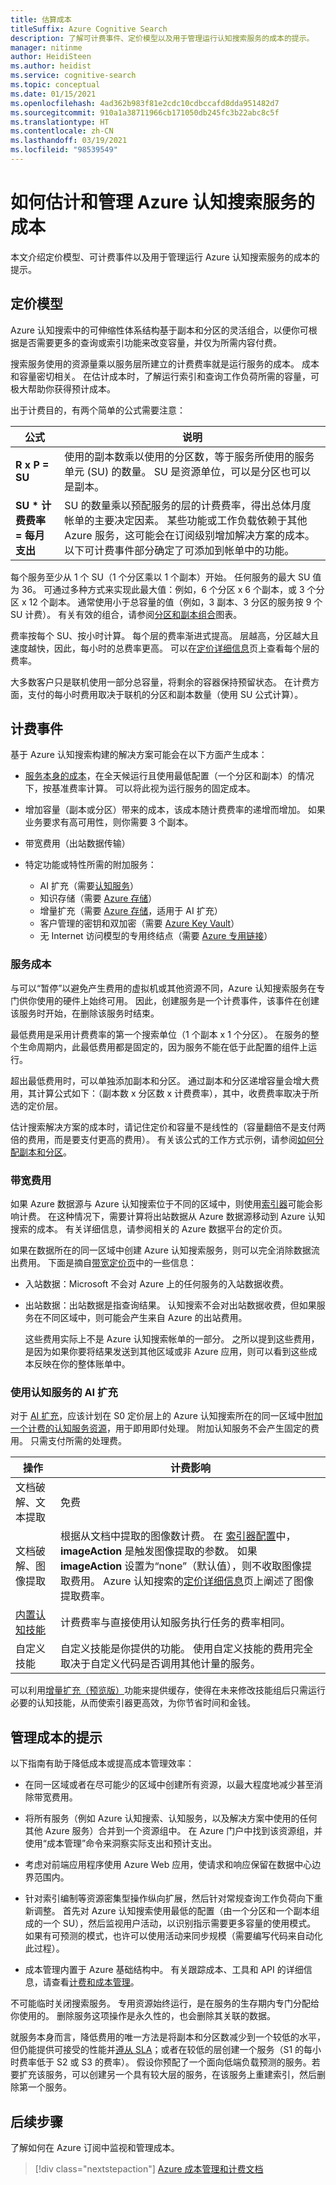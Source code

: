 ```yaml
---
title: 估算成本
titleSuffix: Azure Cognitive Search
description: 了解可计费事件、定价模型以及用于管理运行认知搜索服务的成本的提示。
manager: nitinme
author: HeidiSteen
ms.author: heidist
ms.service: cognitive-search
ms.topic: conceptual
ms.date: 01/15/2021
ms.openlocfilehash: 4ad362b983f81e2cdc10cdbccafd8dda951482d7
ms.sourcegitcommit: 910a1a38711966cb171050db245fc3b22abc8c5f
ms.translationtype: HT
ms.contentlocale: zh-CN
ms.lasthandoff: 03/19/2021
ms.locfileid: "98539549"
---
```

# <a name="how-to-estimate-and-manage-costs-of-an-azure-cognitive-search-service"></a>如何估计和管理 Azure 认知搜索服务的成本

本文介绍定价模型、可计费事件以及用于管理运行 Azure 认知搜索服务的成本的提示。

## <a name="pricing-model"></a>定价模型

Azure 认知搜索中的可伸缩性体系结构基于副本和分区的灵活组合，以便你可根据是否需要更多的查询或索引功能来改变容量，并仅为所需内容付费。

搜索服务使用的资源量乘以服务层所建立的计费费率就是运行服务的成本。 成本和容量密切相关。 在估计成本时，了解运行索引和查询工作负荷所需的容量，可极大帮助你获得预计成本。

出于计费目的，有两个简单的公式需要注意：

| 公式 | 说明 |
|---------|-------------|
| **R x P = SU** | 使用的副本数乘以使用的分区数，等于服务所使用的服务单元 (SU) 的数量。 SU 是资源单位，可以是分区也可以是副本。 |
| **SU * 计费费率 = 每月支出** | SU 的数量乘以预配服务的层的计费费率，得出总体月度帐单的主要决定因素。 某些功能或工作负载依赖于其他 Azure 服务，这可能会在订阅级别增加解决方案的成本。 以下可计费事件部分确定了可添加到帐单中的功能。 |

每个服务至少从 1 个 SU（1 个分区乘以 1 个副本）开始。 任何服务的最大 SU 值为 36。 可通过多种方式来实现此最大值：例如，6 个分区 x 6 个副本，或 3 个分区 x 12 个副本。 通常使用小于总容量的值（例如，3 副本、3 分区的服务按 9 个 SU 计费）。 有关有效的组合，请参阅[分区和副本组合](search-capacity-planning.md#chart)图表。

费率按每个 SU、按小时计算。 每个层的费率渐进式提高。 层越高，分区越大且速度越快，因此，每小时的总费率更高。 可以在[定价详细信息](https://azure.microsoft.com/pricing/details/search/)页上查看每个层的费率。

大多数客户只是联机使用一部分总容量，将剩余的容器保持预留状态。 在计费方面，支付的每小时费用取决于联机的分区和副本数量（使用 SU 公式计算）。 

## <a name="billable-events"></a>计费事件

基于 Azure 认知搜索构建的解决方案可能会在以下方面产生成本：

+ [服务本身的成本](#service-costs)，在全天候运行且使用最低配置（一个分区和副本）的情况下，按基准费率计算。 可以将此视为运行服务的固定成本。

+ 增加容量（副本或分区）带来的成本，该成本随计费费率的递增而增加。 如果业务要求有高可用性，则你需要 3 个副本。

+ 带宽费用（出站数据传输）

+ 特定功能或特性所需的附加服务：

  + AI 扩充（需要[认知服务](https://azure.microsoft.com/pricing/details/cognitive-services/)）
  + 知识存储（需要 [Azure 存储](https://azure.microsoft.com/pricing/details/storage/)）
  + 增量扩充（需要 [Azure 存储](https://azure.microsoft.com/pricing/details/storage/)，适用于 AI 扩充）
  + 客户管理的密钥和双加密（需要 [Azure Key Vault](https://azure.microsoft.com/pricing/details/key-vault/)）
  + 无 Internet 访问模型的专用终结点（需要 [Azure 专用链接](https://azure.microsoft.com/pricing/details/private-link/)）

### <a name="service-costs"></a>服务成本

与可以“暂停”以避免产生费用的虚拟机或其他资源不同，Azure 认知搜索服务在专门供你使用的硬件上始终可用。 因此，创建服务是一个计费事件，该事件在创建该服务时开始，在删除该服务时结束。 

最低费用是采用计费费率的第一个搜索单位（1 个副本 x 1 个分区）。 在服务的整个生命周期内，此最低费用都是固定的，因为服务不能在低于此配置的组件上运行。 

超出最低费用时，可以单独添加副本和分区。 通过副本和分区递增容量会增大费用，其计算公式如下：（副本数 x 分区数 x 计费费率），其中，收费费率取决于所选的定价层。

估计搜索解决方案的成本时，请记住定价和容量不是线性的（容量翻倍不是支付两倍的费用，而是要支付更高的费用）。 有关该公式的工作方式示例，请参阅[如何分配副本和分区](search-capacity-planning.md#how-to-allocate-replicas-and-partitions)。

### <a name="bandwidth-charges"></a>带宽费用

如果 Azure 数据源与 Azure 认知搜索位于不同的区域中，则使用[索引器](search-indexer-overview.md)可能会影响计费。 在这种情况下，需要计算将出站数据从 Azure 数据源移动到 Azure 认知搜索的成本。 有关详细信息，请参阅相关的 Azure 数据平台的定价页。

如果在数据所在的同一区域中创建 Azure 认知搜索服务，则可以完全消除数据流出费用。 下面是摘自[带宽定价页](https://azure.microsoft.com/pricing/details/bandwidth/)中的一些信息：

+ 入站数据：Microsoft 不会对 Azure 上的任何服务的入站数据收费。 

+ 出站数据：出站数据是指查询结果。 认知搜索不会对出站数据收费，但如果服务在不同区域中，则可能会产生来自 Azure 的出站费用。

  这些费用实际上不是 Azure 认知搜索帐单的一部分。 之所以提到这些费用，是因为如果你要将结果发送到其他区域或非 Azure 应用，则可以看到这些成本反映在你的整体账单中。

### <a name="ai-enrichment-with-cognitive-services"></a>使用认知服务的 AI 扩充

对于 [AI 扩充](cognitive-search-concept-intro.md)，应该计划在 S0 定价层上的 Azure 认知搜索所在的同一区域中[附加一个计费的认知服务资源](cognitive-search-attach-cognitive-services.md)，用于即用即付处理。 附加认知服务不会产生固定的费用。 只需支付所需的处理费。

| 操作 | 计费影响 |
|-----------|----------------|
| 文档破解、文本提取 | 免费 |
| 文档破解、图像提取 | 根据从文档中提取的图像数计费。 在 [索引器配置](/rest/api/searchservice/create-indexer#indexer-parameters)中，**imageAction** 是触发图像提取的参数。 如果 **imageAction** 设置为“none”（默认值），则不收取图像提取费用。 Azure 认知搜索的[定价详细信息](https://azure.microsoft.com/pricing/details/search/)页上阐述了图像提取费率。|
| [内置认知技能](cognitive-search-predefined-skills.md) | 计费费率与直接使用认知服务执行任务的费率相同。 |
| 自定义技能 | 自定义技能是你提供的功能。 使用自定义技能的费用完全取决于自定义代码是否调用其他计量的服务。 |

可以利用[增量扩充（预览版）](cognitive-search-incremental-indexing-conceptual.md)功能来提供缓存，使得在未来修改技能组后只需运行必要的认知技能，从而使索引器更高效，为你节省时间和金钱。

## <a name="tips-for-managing-costs"></a>管理成本的提示

以下指南有助于降低成本或提高成本管理效率：

+ 在同一区域或者在尽可能少的区域中创建所有资源，以最大程度地减少甚至消除带宽费用。

+ 将所有服务（例如 Azure 认知搜索、认知服务，以及解决方案中使用的任何其他 Azure 服务）合并到一个资源组中。 在 Azure 门户中找到该资源组，并使用“成本管理”命令来洞察实际支出和预计支出。

+ 考虑对前端应用程序使用 Azure Web 应用，使请求和响应保留在数据中心边界范围内。

+ 针对索引编制等资源密集型操作纵向扩展，然后针对常规查询工作负荷向下重新调整。 首先对 Azure 认知搜索使用最低的配置（由一个分区和一个副本组成的一个 SU），然后监视用户活动，以识别指示需要更多容量的使用模式。 如果有可预测的模式，也许可以使用活动来同步规模（需要编写代码来自动化此过程）。

+ 成本管理内置于 Azure 基础结构中。 有关跟踪成本、工具和 API 的详细信息，请查看[计费和成本管理](../cost-management-billing/cost-management-billing-overview.md)。

不可能临时关闭搜索服务。 专用资源始终运行，是在服务的生存期内专门分配给你使用的。 删除服务这项操作是永久性的，也会删除其关联的数据。

就服务本身而言，降低费用的唯一方法是将副本和分区数减少到一个较低的水平，但仍能提供可接受的性能并[遵从 SLA](https://azure.microsoft.com/support/legal/sla/search/v1_0/)；或者在较低的层创建一个服务（S1 的每小时费率低于 S2 或 S3 的费率）。 假设你预配了一个面向低端负载预测的服务。若要扩充该服务，可以创建另一个具有较大层的服务，在该服务上重建索引，然后删除第一个服务。

## <a name="next-steps"></a>后续步骤

了解如何在 Azure 订阅中监视和管理成本。

> [!div class="nextstepaction"]
> [Azure 成本管理和计费文档](../cost-management-billing/cost-management-billing-overview.md)